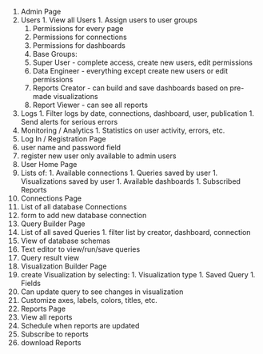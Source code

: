 
1. Admin Page
  1. Users
    1. View all Users
    1. Assign users to user groups
      1. Permissions for every page
      1. Permissions for connections
      1. Permissions for dashboards
      1. Base Groups:
        1. Super User - complete access, create new users, edit permissions
        1. Data Engineer - everything except create new users or edit permissions
        1. Reports Creator - can build and save dashboards based on pre-made visualizations
        1. Report Viewer - can see all reports
  1. Logs
    1. Filter logs by date, connections, dashboard, user, publication
    1. Send alerts for serious errors
  1. Monitoring / Analytics
    1. Statistics on user activity, errors, etc.
1. Log In / Registration Page
  1. user name and password field
  1. register new user only available to admin users
1. User Home Page
  1. Lists of:
    1. Available connections
    1. Queries saved by user
    1. Visualizations saved by user
    1. Available dashboards
    1. Subscribed Reports
1. Connections Page
  1. List of all database Connections
  1. form to add new database connection
1. Query Builder Page
  1. List of all saved Queries
    1. filter list by creator, dashboard, connection
  1. View of database schemas
  1. Text editor to view/run/save queries
  1. Query result view
1. Visualization Builder Page
  1. create Visualization by selecting:
    1. Visualization type
    1. Saved Query
    1. Fields
  1. Can update query to see changes in visualization
  1. Customize axes, labels, colors, titles, etc.
1. Reports Page
  1. View all reports
  1. Schedule when reports are updated
  1. Subscribe to reports
  1. download Reports
